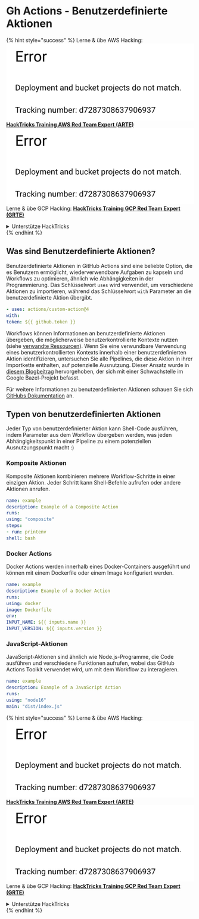 # Gh Actions - Benutzerdefinierte Aktionen

{% hint style="success" %}
Lerne & übe AWS Hacking:<img src="../../../.gitbook/assets/image (1).png" alt="" data-size="line">[**HackTricks Training AWS Red Team Expert (ARTE)**](https://training.hacktricks.xyz/courses/arte)<img src="../../../.gitbook/assets/image (1).png" alt="" data-size="line">\
Lerne & übe GCP Hacking: <img src="../../../.gitbook/assets/image (2).png" alt="" data-size="line">[**HackTricks Training GCP Red Team Expert (GRTE)**<img src="../../../.gitbook/assets/image (2).png" alt="" data-size="line">](https://training.hacktricks.xyz/courses/grte)

<details>

<summary>Unterstütze HackTricks</summary>

* Überprüfe die [**Abonnementpläne**](https://github.com/sponsors/carlospolop)!
* **Tritt der** 💬 [**Discord-Gruppe**](https://discord.gg/hRep4RUj7f) oder der [**Telegram-Gruppe**](https://t.me/peass) bei oder **folge** uns auf **Twitter** 🐦 [**@hacktricks\_live**](https://twitter.com/hacktricks\_live)**.**
* **Teile Hacking-Tricks, indem du PRs zu den** [**HackTricks**](https://github.com/carlospolop/hacktricks) und [**HackTricks Cloud**](https://github.com/carlospolop/hacktricks-cloud) GitHub-Repos einreichst.

</details>
{% endhint %}

## Was sind Benutzerdefinierte Aktionen?

Benutzerdefinierte Aktionen in GitHub Actions sind eine beliebte Option, die es Benutzern ermöglicht, wiederverwendbare Aufgaben zu kapseln und Workflows zu optimieren, ähnlich wie Abhängigkeiten in der Programmierung. Das Schlüsselwort `uses` wird verwendet, um verschiedene Aktionen zu importieren, während das Schlüsselwort `with` Parameter an die benutzerdefinierte Aktion übergibt.
```yaml
- uses: actions/custom-action@4
with:
token: ${{ github.token }}
```
Workflows können Informationen an benutzerdefinierte Aktionen übergeben, die möglicherweise benutzerkontrollierte Kontexte nutzen (siehe [verwandte Ressourcen](/pentesting-ci-cd/github-security/abusing-github-actions/gh-actions-context-script-injections.md)). Wenn Sie eine verwundbare Verwendung eines benutzerkontrollierten Kontexts innerhalb einer benutzerdefinierten Aktion identifizieren, untersuchen Sie alle Pipelines, die diese Aktion in ihrer Importkette enthalten, auf potenzielle Ausnutzung. Dieser Ansatz wurde in [diesem Blogbeitrag](https://cycode.com/blog/cycode-discovers-a-supply-chain-vulnerability-in-bazel/) hervorgehoben, der sich mit einer Schwachstelle im Google Bazel-Projekt befasst.

Für weitere Informationen zu benutzerdefinierten Aktionen schauen Sie sich [GitHubs Dokumentation](https://docs.github.com/en/actions/sharing-automations/creating-actions/about-custom-actions#about-custom-actions) an.

## Typen von benutzerdefinierten Aktionen

Jeder Typ von benutzerdefinierter Aktion kann Shell-Code ausführen, indem Parameter aus dem Workflow übergeben werden, was jeden Abhängigkeitspunkt in einer Pipeline zu einem potenziellen Ausnutzungspunkt macht :)

### Komposite Aktionen

Komposite Aktionen kombinieren mehrere Workflow-Schritte in einer einzigen Aktion. Jeder Schritt kann Shell-Befehle aufrufen oder andere Aktionen anrufen.
```yaml
name: example
description: Example of a Composite Action
runs:
using: "composite"
steps:
- run: printenv
shell: bash
```
### Docker Actions

Docker Actions werden innerhalb eines Docker-Containers ausgeführt und können mit einem Dockerfile oder einem Image konfiguriert werden.
```yaml
name: example
description: Example of a Docker Action
runs:
using: docker
image: Dockerfile
env:
INPUT_NAME: ${{ inputs.name }}
INPUT_VERSION: ${{ inputs.version }}
```
### JavaScript-Aktionen

JavaScript-Aktionen sind ähnlich wie Node.js-Programme, die Code ausführen und verschiedene Funktionen aufrufen, wobei das GitHub Actions Toolkit verwendet wird, um mit dem Workflow zu interagieren.
```yaml
name: example
description: Example of a JavaScript Action
runs:
using: "node16"
main: "dist/index.js"
```
{% hint style="success" %}
Lerne & übe AWS Hacking:<img src="../../../.gitbook/assets/image (1).png" alt="" data-size="line">[**HackTricks Training AWS Red Team Expert (ARTE)**](https://training.hacktricks.xyz/courses/arte)<img src="../../../.gitbook/assets/image (1).png" alt="" data-size="line">\
Lerne & übe GCP Hacking: <img src="../../../.gitbook/assets/image (2).png" alt="" data-size="line">[**HackTricks Training GCP Red Team Expert (GRTE)**<img src="../../../.gitbook/assets/image (2).png" alt="" data-size="line">](https://training.hacktricks.xyz/courses/grte)

<details>

<summary>Unterstütze HackTricks</summary>

* Überprüfe die [**Abonnementpläne**](https://github.com/sponsors/carlospolop)!
* **Tritt der** 💬 [**Discord-Gruppe**](https://discord.gg/hRep4RUj7f) oder der [**Telegram-Gruppe**](https://t.me/peass) bei oder **folge** uns auf **Twitter** 🐦 [**@hacktricks\_live**](https://twitter.com/hacktricks\_live)**.**
* **Teile Hacking-Tricks, indem du PRs an die** [**HackTricks**](https://github.com/carlospolop/hacktricks) und [**HackTricks Cloud**](https://github.com/carlospolop/hacktricks-cloud) GitHub-Repos einreichst.

</details>
{% endhint %}
